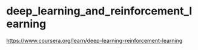 # deep_learning_and_reinforcement_learning
https://www.coursera.org/learn/deep-learning-reinforcement-learning
